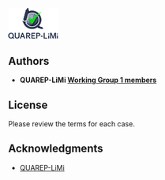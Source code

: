 <img src="/Images/QUAREP_logo_stacked.svg" alt="QUAREP-LiMi Logo" width=20%>

## Authors
* **QUAREP-LiMi [Working Group 1 members](https://quarep.org/working-groups/wg-5-iso-lateral-and-axial-resolution/)** 

## License
Please review the terms for each case.

## Acknowledgments
* <a href="https://quarep.org/">QUAREP-LiMi</a>
